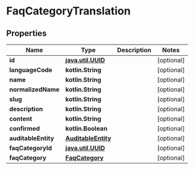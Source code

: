 
# FaqCategoryTranslation

## Properties
Name | Type | Description | Notes
------------ | ------------- | ------------- | -------------
**id** | [**java.util.UUID**](java.util.UUID.md) |  |  [optional]
**languageCode** | **kotlin.String** |  |  [optional]
**name** | **kotlin.String** |  |  [optional]
**normalizedName** | **kotlin.String** |  |  [optional]
**slug** | **kotlin.String** |  |  [optional]
**description** | **kotlin.String** |  |  [optional]
**content** | **kotlin.String** |  |  [optional]
**confirmed** | **kotlin.Boolean** |  |  [optional]
**auditableEntity** | [**AuditableEntity**](AuditableEntity.md) |  |  [optional]
**faqCategoryId** | [**java.util.UUID**](java.util.UUID.md) |  |  [optional]
**faqCategory** | [**FaqCategory**](FaqCategory.md) |  |  [optional]



